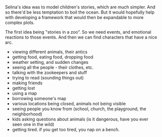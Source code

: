 Selina's idea was to model children's stories, which are much simpler.
And so there'd be less temptation to boil the ocean.
But it would hopefully help with developing a framework that would then
be expandable to more complex plots.

The first idea being "stories in a zoo".
So we need events, and emotional reactions to those events.
And then we can find characters that have a nice arc.

- viewing different animals, their antics
- getting food, eating food, dropping food
- weather setting, and sudden changes
- seeing all the people - their clothes, etc.
- talking with the zookeepers and stuff
- trying to read (sounding things out)
- making friends
- getting lost
- using a map
- borrowing someone's map
- various locations being closed, animals not being visible
- seeing people you know from (school, church, the playground, the neighborhood)
- kids asking questions about animals (is it dangerous, have you ever seen one in the wild)
- getting tired. if you get too tired, you nap on a bench.
